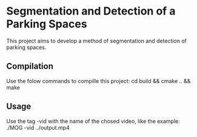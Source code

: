 # Segmentation and Detection of a Parking Spaces
This project aims to develop a method of segmentation and detection of parking spaces.

## Compilation
Use the folow commands to compille this project:
cd build && cmake .. && make

## Usage

Use the tag -vid with the name of the chosed video, like the example:
./MOG -vid ../output.mp4


